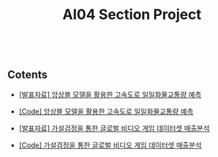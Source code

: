 <h1> <p align=center>  AI04 Section Project  </p> </h1>

<br>
<br>

<h2> Cotents  </h2>

- [[발표자료] 앙상블 모델을 활용한 고속도로 일일화물교통량 예측][P2]
- [[Code] 앙상블 모델을 활용한 고속도로 일일화물교통량 예측][P2-C]

- [[발표자료] 가설검정을 통한 글로벌 비디오 게임 데이터셋 매출분석][P1]
- [[Code] 가설검정을 통한 글로벌 비디오 게임 데이터셋 매출분석][P1-C]


  [P2]:<https://dapper-mile-a01.notion.site/5a224918ab064344940a0e98b84133b0>
  [P2-C]:<https://github.com/DamiSoh/Personal_Project/blob/main/AI_04_%EC%86%8C%EB%8B%B4_section2.ipynb>
  [P1]:<https://dapper-mile-a01.notion.site/8692567fdb9d419db9994b151bc1264e>
  [P1-C]:<https://github.com/DamiSoh/Personal_Project/blob/main/AI_04_%E1%84%89%E1%85%A9%E1%84%83%E1%85%A1%E1%86%B7_section1.ipynb>




